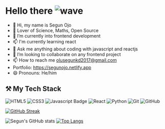 # Hello there ![wave](https://user-images.githubusercontent.com/75251546/205519596-b01bd742-b096-4599-bc41-b30371e21fc4.gif)

- 👋 Hi, my name is Segun Ojo
- 👀 Lover of Science, Maths, Open Source
- 🌱 I’m currently into frontend development
- 📫 I'm currently learning react
- 🌱 Ask me anything about coding with javascript and reactjs
- 💞️ I’m looking to collaborate on any frontend project
- 📫 How to reach me olusegunkd2017@gmail.com
- Portfolio: https://segunojo.netlify.app
- 😄 Pronouns: He/him

## ⚒ My Tech Stack
![HTML5](https://img.shields.io/badge/html5-%23E34F26.svg?style=for-the-badge&logo=html5&logoColor=white)
![CSS3](https://img.shields.io/badge/css3-%231572B6.svg?style=for-the-badge&logo=css3&logoColor=white)
![Javascript Badge](https://img.shields.io/badge/-Javascript-F0DB4F?style=for-the-badge&labelColor=F0DB4F&logo=javascript&logoColor=black) 
![React](https://img.shields.io/badge/react-%23121011.svg?style=for-the-badge&logo=react&logoColor=blue)
![Python](https://img.shields.io/badge/python-3670A0?style=for-the-badge&logo=python&logoColor=ffdd54)
![Git](https://img.shields.io/badge/git-%23F05033.svg?style=for-the-badge&logo=git&logoColor=white)
![GitHub](https://img.shields.io/badge/github-%23121011.svg?style=for-the-badge&logo=github&logoColor=white)


[![GitHub Streak](https://streak-stats.demolab.com/?user=lil-dev16&theme=dark)](https://git.io/streak-stats)
 
 
![Segun's GitHub stats](https://github-readme-stats.vercel.app/api?username=lil-dev16&show_icons=true&theme=radical)
[![Top Langs](https://github-readme-stats.vercel.app/api/top-langs/?username=lil-dev16&layout=compact)](https://github.com/anuraghazra/github-readme-stats)


<!--
**lil-dev16/lil-dev16** is a ✨ _special_ ✨ repository because its `README.md` (this file) appears on your GitHub profile.

Here are some ideas to get you started:

- 🔭 I’m currently working on ...
- 🌱 I’m currently learning ...
- 👯 I’m looking to collaborate on ...
- 🤔 I’m looking for help with ...
- 💬 Ask me about ...
- 📫 How to reach me: ...
 ...
- ⚡ Fun fact: ...
-->
